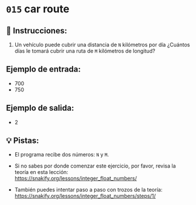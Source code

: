 # `015` car route

## 📝 Instrucciones:

1. Un vehículo puede cubrir una distancia de `N` kilómetros por día ¿Cuántos días le tomará cubrir una ruta de `M` kilómetros de longitud? 

## Ejemplo de entrada:

+ 700
+ 750

## Ejemplo de salida:

+ 2

## 💡 Pistas:

+ El programa recibe dos números: `N` y `M`.

+ Si no sabes por donde comenzar este ejercicio, por favor, revisa la teoría en esta lección: https://snakify.org/lessons/integer_float_numbers/

+ También puedes intentar paso a paso con trozos de la teoría: https://snakify.org/lessons/integer_float_numbers/steps/1/